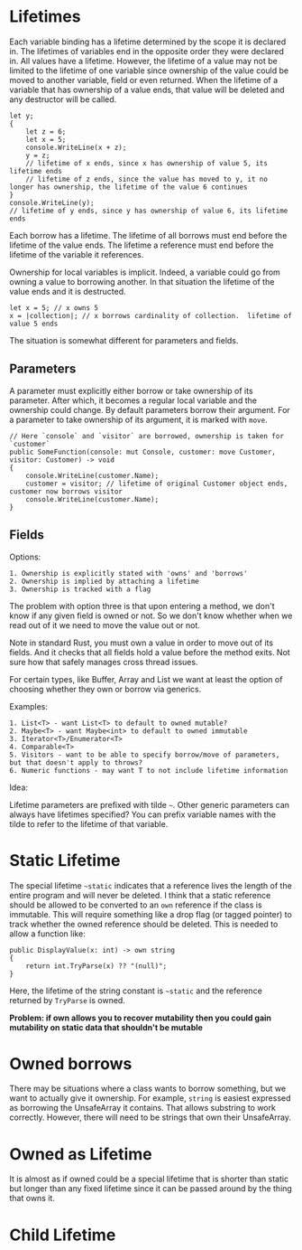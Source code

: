 # Lifetimes

Each variable binding has a lifetime determined by the scope it is declared in.  The lifetimes of variables end in the opposite order they were declared in.  All values have a lifetime.  However, the lifetime of a value may not be limited to the lifetime of one variable since ownership of the value could be moved to another variable, field or even returned.  When the lifetime of a variable that has ownership of a value ends, that value will be deleted and any destructor will be called.

	let y;
	{
		let z = 6;
		let x = 5;
		console.WriteLine(x + z);
		y = z;
		// lifetime of x ends, since x has ownership of value 5, its lifetime ends
		// lifetime of z ends, since the value has moved to y, it no longer has ownership, the lifetime of the value 6 continues
	}
	console.WriteLine(y);
	// lifetime of y ends, since y has ownership of value 6, its lifetime ends

Each borrow has a lifetime.  The lifetime of all borrows must end before the lifetime of the value ends.  The lifetime a reference must end before the lifetime of the variable it references.

Ownership for local variables is implicit.  Indeed, a variable could go from owning a value to borrowing another. In that situation the lifetime of the value ends and it is destructed.

	let x = 5; // x owns 5
	x = |collection|; // x borrows cardinality of collection.  lifetime of value 5 ends

The situation is somewhat different for parameters and fields.

## Parameters

A parameter must explicitly either borrow or take ownership of its parameter.  After which, it becomes a regular local variable and the ownership could change.  By default parameters borrow their argument.  For a parameter to take ownership of its argument, it is marked with `move`.

	// Here `console` and `visitor` are borrowed, ownership is taken for `customer`
	public SomeFunction(console: mut Console, customer: move Customer, visitor: Customer) -> void
	{
		console.WriteLine(customer.Name);
		customer = visitor; // lifetime of original Customer object ends, customer now borrows visitor
		console.WriteLine(customer.Name);
	}

## Fields

Options:

	1. Ownership is explicitly stated with 'owns' and 'borrows'
	2. Ownership is implied by attaching a lifetime
	3. Ownership is tracked with a flag
	
The problem with option three is that upon entering a method, we don't know if any given field is owned or not.  So we don't know whether when we read out of it we need to move the value out or not.

Note in standard Rust, you must own a value in order to move out of its fields.  And it checks that all fields hold a value before the method exits.  Not sure how that safely manages cross thread issues.

For certain types, like Buffer, Array and List we want at least the option of choosing whether they own or borrow via generics.

Examples:

	1. List<T> - want List<T> to default to owned mutable?
	2. Maybe<T> - want Maybe<int> to default to owned immutable
	3. Iterator<T>/Enumerator<T>
	4. Comparable<T>
	5. Visitors - want to be able to specify borrow/move of parameters, but that doesn't apply to throws?
	6. Numeric functions - may want T to not include lifetime information

Idea:

Lifetime parameters are prefixed with tilde `~`.  Other generic parameters can always have lifetimes specified?  You can prefix variable names with the tilde to refer to the lifetime of that variable.

# Static Lifetime

The special lifetime `~static` indicates that a reference lives the length of the entire program and will never be deleted.  I think that a static reference should be allowed to be converted to an `own` reference if the class is immutable.  This will require something like a drop flag (or tagged pointer) to track whether the owned reference should be deleted.  This is needed to allow a function like:

	public DisplayValue(x: int) -> own string
	{
		return int.TryParse(x) ?? "(null)";
	}

Here, the lifetime of the string constant is `~static` and the reference returned by `TryParse` is owned.

**Problem: if own allows you to recover mutability then you could gain mutability on static data that shouldn't be mutable**

# Owned borrows

There may be situations where a class wants to borrow something, but we want to actually give it ownership.  For example, `string` is easiest expressed as borrowing the UnsafeArray it contains.  That allows substring to work correctly.  However, there will need to be strings that own their UnsafeArray.

# Owned as Lifetime

It is almost as if owned could be a special lifetime that is shorter than static but longer than any fixed lifetime since it can be passed around by the thing that owns it.

# Child Lifetime

